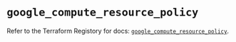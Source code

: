 # `google_compute_resource_policy`

Refer to the Terraform Registory for docs: [`google_compute_resource_policy`](https://registry.terraform.io/providers/hashicorp/google/5.10.0/docs/resources/compute_resource_policy).
